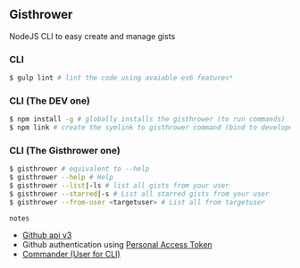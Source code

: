 ## Gisthrower
NodeJS CLI to easy create and manage gists

### CLI
```sh
$ gulp lint # lint the code using avaiable es6 features*
```

### CLI (The DEV one)
```sh
$ npm install -g # globally installs the gisthrower (to run commands)
$ npm link # create the symlink to gisthrower command (bind to development/code local repository)
```

### CLI (The Gisthrower one)
```sh
$ gisthrower # equivalent to --help
$ gisthrower --help # Help
$ gisthrower --list|-ls # list all gists from your user
$ gisthrower --starred|-s # List all starred gists from your user
$ gisthrower --from-user <targetuser> # List all from targetuser
```

`notes`
- [Github api v3](https://developer.github.com/v3/gists/)
- Github authentication using [Personal Access Token](https://developer.github.com/v3/auth/)
- [Commander (User for CLI)](https://www.npmjs.com/package/commander)
